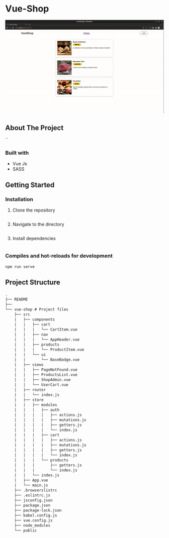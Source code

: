 # Vue-Shop

![app preview](assets/preview.gif)

## About The Project

``

### Built with

- Vue Js
- SASS

## Getting Started

### Installation

1. Clone the repository

   ```

   ```

2. Navigate to the directory

   ```

   ```

3. Install dependencies

   ```

   ```

### Compiles and hot-reloads for development

```
npm run serve
```

## Project Structure

```
.
├── README
├──
└── vue-shop # Project files
    ├── src
    |   ├── components
    |   |   ├── cart
    |   |   |   └── CartItem.vue
    |   |   ├── nav
    |   |   |   └── AppHeader.vue
    |   |   ├── products
    |   |   |   └── ProductItem.vue
    |   |   └── ui
    |   |       └── BaseBadge.vue
    |   ├── views
    |   |   ├── PageNotFound.vue
    |   |   ├── ProductsList.vue
    |   |   ├── ShopAdmin.vue
    |   |   └── UserCart.vue
    |   ├── router
    |   |   └── index.js
    |   ├── store
    |   |   ├── modules
    |   |   |   ├── auth
    |   |   |   |   ├── actions.js
    |   |   |   |   ├── mutations.js
    |   |   |   |   ├── getters.js
    |   |   |   |   └── index.js
    |   |   |   ├── cart
    |   |   |   |   ├── actions.js
    |   |   |   |   ├── mutations.js
    |   |   |   |   ├── getters.js
    |   |   |   |   └── index.js
    |   |   |   └── products
    |   |   |       ├── getters.js
    |   |   |       └── index.js
    |   |   └── index.js
    |   ├── App.vue
    |   └── main.js
    ├── .browserslistrc
    ├── .eslintrc.js
    ├── jsconfig.json
    ├── package.json
    ├── package-lock.json
    ├── babel.config.js
    ├── vue.config.js
    ├── node_modules
    └── public
```
